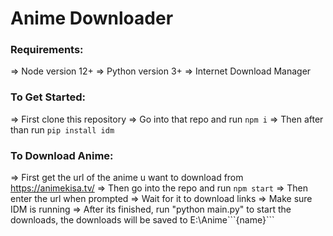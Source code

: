 # Anime Downloader

###   Requirements:
=> Node version 12+
=> Python version 3+
=> Internet Download Manager

###   To Get Started:
=> First clone this repository
=> Go into that repo and run ```npm i```
=> Then after than run ```pip install idm```
 
###   To Download Anime:
=> First get the url of the anime u want to download from https://animekisa.tv/ 
=> Then go into the repo and run ```npm start```
=> Then enter the url when prompted
=> Wait for it to download links
=> Make sure IDM is running
=> After its finished, run "python main.py" to start the downloads, the downloads will be saved to E:\Anime\```{name}```
